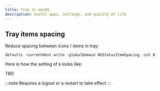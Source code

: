```yaml
---
title: Tray in macOS
description: Useful apps, settings, and quality of life
---
```


## Tray items spacing

Reduce spacing between icons / items in tray:

```
defaults -currentHost write -globalDomain NSStatusItemSpacing -int 8
```

Here is how the setting of `8` looks like:

TBD

:::note
Requires a logout or a restart to take effect
:::
